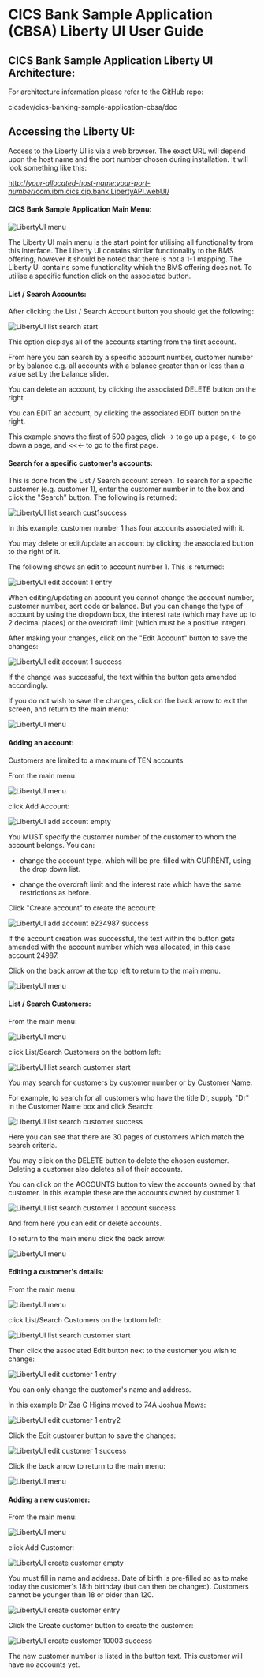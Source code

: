 # CICS Bank Sample Application (CBSA) Liberty UI User Guide 

## 

## CICS Bank Sample Application Liberty UI Architecture:

For architecture information please refer to the GitHub repo:

cicsdev/cics-banking-sample-application-cbsa/doc

## Accessing the Liberty UI:

Access to the Liberty UI is via a web browser. The exact URL will depend
upon the host name and the port number chosen during installation. It
will look something like this:

[http://*your-allocated-host-name*:*your-port-number*/com.ibm.cics.cip.bank.LibertyAPI.webUI/](http://your-allocated-host-name:your-port-number/webUI/)

#### CICS Bank Sample Application Main Menu:

![LibertyUI menu](../doc/images/LibertyUIUserGuide/LibertyUI_MENU.jpg)

The Liberty UI main menu is the start point for utilising all
functionality from this interface. The Liberty UI contains similar
functionality to the BMS offering, however it should be noted that there
is not a 1-1 mapping. The Liberty UI contains some functionality which
the BMS offering does not. To utilise a specific function click on the
associated button.

#### List / Search Accounts:

After clicking the List / Search Account button you should get the
following:

![LibertyUI list search
start](../doc/images/LibertyUIUserGuide/LibertyUI_LIST_SEARCH_START.jpg)

This option displays all of the accounts starting from the first
account.

From here you can search by a specific account number, customer number
or by balance e.g. all accounts with a balance greater than or less than
a value set by the balance slider.

You can delete an account, by clicking the associated DELETE button on
the right.

You can EDIT an account, by clicking the associated EDIT button on the
right.

This example shows the first of 500 pages, click -\> to go up a page,
\<- to go down a page, and \<\<\<- to go to the first page.

#### Search for a specific customer's accounts:

This is done from the List / Search account screen. To search for a
specific customer (e.g. customer 1), enter the customer number in to the
box and click the "Search" button. The following is returned:

![LibertyUI list search cust1success](../doc/images/LibertyUIUserGuide/LibertyUI_LIST_SEARCH_CUST_1_SUCCESS.jpg)


In this example, customer number 1 has four accounts associated with it.

You may delete or edit/update an account by clicking the associated
button to the right of it.

The following shows an edit to account number 1. This is returned:

![LibertyUI edit account 1 entry](../doc/images/LibertyUIUserGuide/LibertyUI_EDIT_ACCOUNT_1_ENTRY.jpg)


When editing/updating an account you cannot change the account number,
customer number, sort code or balance. But you can change the type of
account by using the dropdown box, the interest rate (which may have up
to 2 decimal places) or the overdraft limit (which must be a positive
integer).

After making your changes, click on the "Edit Account" button to save
the changes:

![LibertyUI edit account 1 success](../doc/images/LibertyUIUserGuide/LibertyUI_EDIT_ACCOUNT_1_SUCCESS.jpg)

If the change was successful, the text within the button gets amended
accordingly.

If you do not wish to save the changes, click on the back arrow to exit
the screen, and return to the main menu:

![LibertyUI menu](../doc/images/LibertyUIUserGuide/LibertyUI_MENU.jpg)



#### Adding an account:

Customers are limited to a maximum of TEN accounts.

From the main menu:

![LibertyUI menu](../doc/images/LibertyUIUserGuide/LibertyUI_MENU.jpg)


click Add Account:

![LibertyUI add account empty](../doc/images/LibertyUIUserGuide/LibertyUI_ADD_ACCOUNT_EMPTY.jpg)

You MUST specify the customer number of the customer to whom the account
belongs. You can:

-   change the account type, which will be pre-filled with CURRENT,
    using the drop down list.

-   change the overdraft limit and the interest rate which have the same
    restrictions as before.

Click "Create account" to create the account:

![LibertyUI add account e234987 success](../doc/images/LibertyUIUserGuide/LibertyUI_ADD_ACCOUNT_234987_SUCCESS.jpg)


If the account creation was successful, the text within the button gets
amended with the account number which was allocated, in this case
account 24987.

Click on the back arrow at the top left to return to the main menu.

![LibertyUI menu](../doc/images/LibertyUIUserGuide/LibertyUI_MENU.jpg)


#### List / Search Customers:

From the main menu:

![LibertyUI menu](../doc/images/LibertyUIUserGuide/LibertyUI_MENU.jpg)


click List/Search Customers on the bottom left:

![LibertyUI list search customer start](../doc/images/LibertyUIUserGuide/LibertyUI_LIST_SEARCH_CUSTOMER_START.jpg)


You may search for customers by customer number or by Customer Name.

For example, to search for all customers who have the title Dr, supply
"Dr" in the Customer Name box and click Search:

![LibertyUI list search customer success](../doc/images/LibertyUIUserGuide/LibertyUI_LIST_SEARCH_CUSTOMER_SUCCESS.jpg)


Here you can see that there are 30 pages of customers which match the
search criteria.

You may click on the DELETE button to delete the chosen customer.
Deleting a customer also deletes all of their accounts.

You can click on the ACCOUNTS button to view the accounts owned by that
customer. In this example these are the accounts owned by customer 1:

![LibertyUI list search customer 1 account success](../doc/images/LibertyUIUserGuide/LibertyUI_LIST_SEARCH_CUSTOMER_1_ACCOUNT_SUCCESS.jpg)


And from here you can edit or delete accounts.

To return to the main menu click the back arrow:

![LibertyUI menu](../doc/images/LibertyUIUserGuide/LibertyUI_MENU.jpg)


#### Editing a customer's details:

From the main menu:

![LibertyUI menu](../doc/images/LibertyUIUserGuide/LibertyUI_MENU.jpg)


click List/Search Customers on the bottom left:

![LibertyUI list search customer start](../doc/images/LibertyUIUserGuide/LibertyUI_LIST_SEARCH_CUSTOMER_START.jpg)


Then click the associated Edit button next to the customer you wish to
change:

![LibertyUI edit customer 1 entry](../doc/images/LibertyUIUserGuide/LibertyUI_EDIT_CUSTOMER_1_ENTRY.jpg)


You can only change the customer's name and address.

In this example Dr Zsa G Higins moved to 74A Joshua Mews:

![LibertyUI edit customer 1 entry2](../doc/images/LibertyUIUserGuide/LibertyUI_EDIT_CUSTOMER_1_ENTRY2.jpg)


Click the Edit customer button to save the changes:

![LibertyUI edit customer 1 success](../doc/images/LibertyUIUserGuide/LibertyUI_EDIT_CUSTOMER_1_SUCCESS.jpg)


Click the back arrow to return to the main menu:

![LibertyUI menu](../doc/images/LibertyUIUserGuide/LibertyUI_MENU.jpg)


#### Adding a new customer:

From the main menu:

![LibertyUI menu](../doc/images/LibertyUIUserGuide/LibertyUI_MENU.jpg)


click Add Customer:

![LibertyUI create customer empty](../doc/images/LibertyUIUserGuide/LibertyUI_CREATE_CUSTOMER_EMPTY.jpg)


You must fill in name and address. Date of birth is pre-filled so as to
make today the customer's 18th birthday (but can then be changed).
Customers cannot be younger than 18 or older than 120.

![LibertyUI create customer entry](../doc/images/LibertyUIUserGuide/LibertyUI_CREATE_CUSTOMER_ENTRY.jpg)


Click the Create customer button to create the customer:

![LibertyUI create customer 10003 success](../doc/images/LibertyUIUserGuide/LibertyUI_CREATE_CUSTOMER_10003_SUCCESS.jpg)


The new customer number is listed in the button text. This customer will
have no accounts yet.
